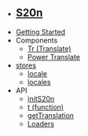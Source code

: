 * ## [S20n](/)
* [Getting Started](getting-started)
* Components
  * [Tr (Translate)](components/Tr)
  * [Power Translate](components/PowerTranslate)
* [stores](stores/about)
  * [locale](stores/locale)
  * [locales](stores/locales)
* API
  * [initS20n](api/initS20n)
  * [t (function)](api/translate)
  * [getTranslation](api/getTranslation)
  * [Loaders](api/loaders)
